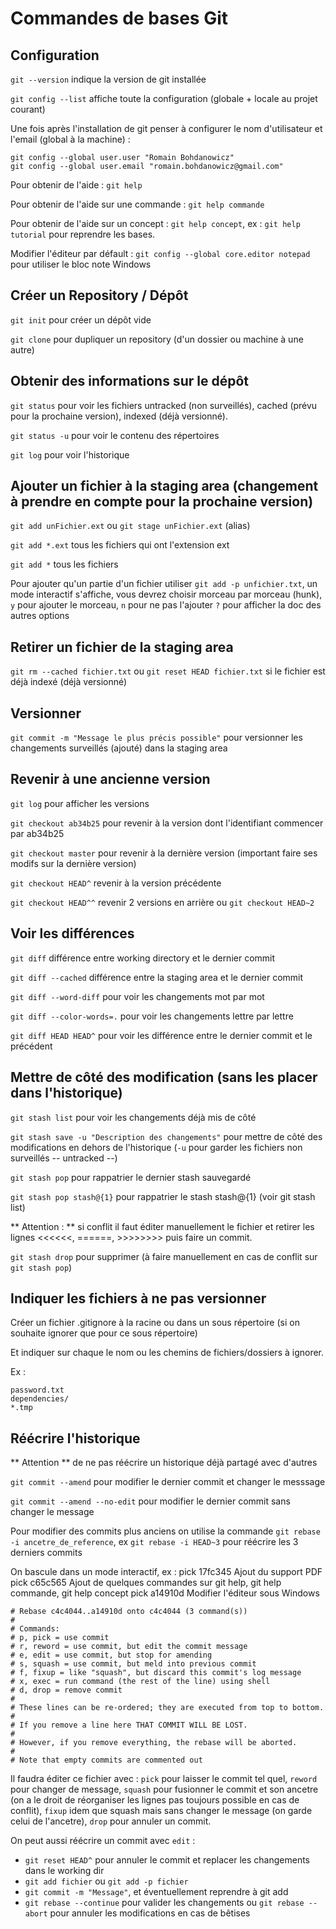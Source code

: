 # Commandes de bases Git

## Configuration

`git --version` indique la version de git installée

`git config --list` affiche toute la configuration (globale + locale au projet courant)

Une fois après l'installation de git penser à configurer le nom d'utilisateur et l'email (global à la machine) :

	git config --global user.user "Romain Bohdanowicz"
	git config --global user.email "romain.bohdanowicz@gmail.com"
	
Pour obtenir de l'aide : `git help`
	
Pour obtenir de l'aide sur une commande : `git help commande`

Pour obtenir de l'aide sur un concept :
`git help concept`, ex : `git help tutorial` pour reprendre les bases.

Modifier l'éditeur par défault :
`git config --global core.editor notepad` pour utiliser le bloc note Windows
	
## Créer un Repository / Dépôt

`git init` pour créer un dépôt vide

`git clone` pour dupliquer un repository (d'un dossier ou machine à une autre)

## Obtenir des informations sur le dépôt

`git status` pour voir les fichiers untracked (non surveillés), cached (prévu pour la prochaine version), indexed (déjà versionné).

`git status -u` pour voir le contenu des répertoires

`git log` pour voir l'historique

## Ajouter un fichier à la staging area (changement à prendre en compte pour la prochaine version)

`git add unFichier.ext` ou `git stage unFichier.ext` (alias)

`git add *.ext` tous les fichiers qui ont l'extension ext

`git add *` tous les fichiers

Pour ajouter qu'un partie d'un fichier utiliser `git add -p unfichier.txt`, un mode interactif s'affiche, vous devrez choisir morceau par morceau (hunk), `y` pour ajouter le morceau, `n` pour ne pas l'ajouter `?` pour afficher la doc des autres options

## Retirer un fichier de la staging area

`git rm --cached fichier.txt` ou `git reset HEAD fichier.txt` si le fichier est déjà indexé (déjà versionné)

## Versionner

`git commit -m "Message le plus précis possible"` pour versionner les changements surveillés (ajouté) dans la staging area

## Revenir à une ancienne version

`git log` pour afficher les versions

`git checkout ab34b25` pour revenir à la version dont l'identifiant commencer par ab34b25

`git checkout master` pour revenir à la dernière version (important faire ses modifs sur la dernière version)

`git checkout HEAD^` revenir à la version précédente

`git checkout HEAD^^` revenir 2 versions en arrière ou  `git checkout HEAD~2`

## Voir les différences

`git diff` différence entre working directory et le dernier commit

`git diff --cached` différence entre la staging area et le dernier commit

`git diff --word-diff` pour voir les changements mot par mot

`git diff --color-words=.` pour voir les changements lettre par lettre

`git diff HEAD HEAD^` pour voir les différence entre le dernier commit et le précédent

## Mettre de côté des modification (sans les placer dans l'historique)

`git stash list` pour voir les changements déjà mis de côté

`git stash save -u "Description des changements"` pour mettre de côté des modifications en dehors de l'historique (`-u` pour garder les fichiers non surveillés -- untracked --)

`git stash pop` pour rappatrier le dernier stash sauvegardé

`git stash pop stash@{1}` pour rappatrier le stash stash@{1} (voir git stash list)

** Attention : ** si conflit il faut éditer manuellement le fichier et retirer les lignes <<<<<<, ======, >>>>>>>> puis faire un commit.

`git stash drop` pour supprimer (à faire manuellement en cas de conflit sur `git stash pop`)

## Indiquer les fichiers à ne pas versionner

Créer un fichier .gitignore à la racine ou dans un sous répertoire (si on souhaite ignorer que pour ce sous répertoire)

Et indiquer sur chaque le nom ou les chemins de fichiers/dossiers à ignorer.

Ex :

	password.txt
	dependencies/
	*.tmp
	
## Réécrire l'historique

** Attention ** de ne pas réécrire un historique déjà partagé avec d'autres

`git commit --amend` pour modifier le dernier commit et changer le messsage

`git commit --amend --no-edit` pour modifier le dernier commit sans changer le message

Pour modifier des commits plus anciens on utilise la commande `git rebase -i ancetre_de_reference`, ex `git rebase -i HEAD~3` pour réécrire les 3 derniers commits

On bascule dans un mode interactif, ex :
	pick 17fc345 Ajout du support PDF
	pick c65c565 Ajout de quelques commandes sur git help, git help commande, git help concept
	pick a14910d Modifier l'éditeur sous Windows

	# Rebase c4c4044..a14910d onto c4c4044 (3 command(s))
	#
	# Commands:
	# p, pick = use commit
	# r, reword = use commit, but edit the commit message
	# e, edit = use commit, but stop for amending
	# s, squash = use commit, but meld into previous commit
	# f, fixup = like "squash", but discard this commit's log message
	# x, exec = run command (the rest of the line) using shell
	# d, drop = remove commit
	#
	# These lines can be re-ordered; they are executed from top to bottom.
	#
	# If you remove a line here THAT COMMIT WILL BE LOST.
	#
	# However, if you remove everything, the rebase will be aborted.
	#
	# Note that empty commits are commented out
	
Il faudra éditer ce fichier avec : `pick` pour laisser le commit tel quel, `reword` pour changer de message, `squash` pour fusionner le commit et son ancetre (on a le droit de réorganiser les lignes pas toujours possible en cas de conflit), `fixup` idem que squash mais sans changer le message (on garde celui de l'ancetre), `drop` pour annuler un commit.

On peut aussi réécrire un commit avec `edit` :

  * `git reset HEAD^` pour annuler le commit et replacer les changements dans le working dir
  * `git add fichier` ou `git add -p fichier`
  * `git commit -m "Message"`, et éventuellement reprendre à git add
  * `git rebase --continue` pour valider les changements ou `git rebase --abort` pour annuler les modifications en cas de bêtises
  



